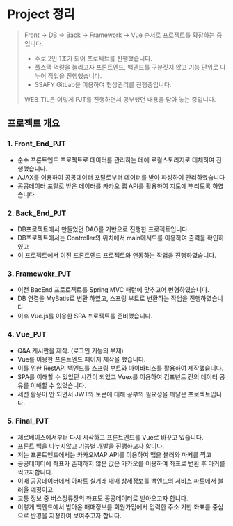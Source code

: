 # Project 정리

> Front -> DB -> Back -> Framework -> Vue 순서로 프로젝트를 확장하는 중입니다.
>
> - 주로 2인 1조가 되어 프로젝트를 진행했습니다. 
> - 풀스택 역량을 늘리고자 프론트엔드, 백엔드를 구분짓지 않고 기능 단위로 나누어 작업을 진행했습니다.
> - SSAFY GitLab을 이용하여 형상관리를 진행중입니다.
>
> WEB_TIL은 이렇게 PJT를 진행하면서 공부했던 내용을 담아 놓는 중입니다.



## 프로젝트 개요



### 1. Front_End_PJT

- 순수 프론트엔드 프로젝트로 데이터를 관리하는 데에 로컬스토리지로 대체하여 진행했습니다.
- AJAX를 이용하여 공공데이터 포탈로부터 데이터를 받아 파싱하여 관리하였습니다
- 공공데이터 포탈로 받은 데이터를 카카오 맵 API를 활용하여 지도에 뿌리도록 하였습니다



### 2. Back_End_PJT

- DB프로젝트에서 만들었던 DAO를 기반으로 진행한 프로젝트입니다.
- DB프로젝트에서는 Controller의 위치에서 main메서드를 이용하여 출력을 확인하였고
- 이 프로젝트에서 이전 프론트엔드 프로젝트와 연동하는 작업을 진행하였습니다.



### 3. Framewokr_PJT

- 이전 BacEnd 프로로젝트를 Spring MVC 패턴에 맞추고어 변형하였습니다.
- DB 연결을 MyBatis로 변환 하였고, 스프링 부트로 변환하는 작업을 진행하였습니다.
- 이후 Vue.js를 이용한 SPA 프로젝트를 준비했습니다.



### 4. Vue_PJT

- Q&A 게시판을 제작. (로그인 기능의 부재)
- Vue를 이용한 프론트엔드 페이지 제작을 했습니다.
- 이를 위한 RestAPI 백엔드를 스프링 부트와 마이바티스를 활용하여 제작했습니다.
- SPA를 이해할 수 있었던 시간이 되었고 Vuex를 이용하여 컴포넌트 간의 데이터 공유를 이해할 수 있었습니다.
- 세션 활용이 안 되면서 JWT와 토큰에 대해 공부의 필요성을 깨달은 프로젝트입니다.



### 5. Final_PJT

- 제로베이스에서부터 다시 시작하고 프론트엔드를 Vue로 바꾸고 있습니다.
- 프론트 백을 나누지않고 기능별 개발을 진행하고자 합니다.
- 저는 프론트엔드에서는 카카오MAP API를 이용하여 맵을 불러와 마커를 찍고 
- 공공데이터에 좌표가 존재하지 않은 값은 카카오를 이용하여 좌표로 변환 후 마커를 찍고자합니다.
- 이때 공공데이터에서 아파트 실거래 매매 상세정보를 백엔드의 서비스 파트에서 불러올 예정이고
- 교통 정보 중 버스정류장의 좌표도 공공데이터로 받아오고자 합니다.
- 이렇게 백엔드에서 받아온 매매정보를 회원가입에서 입력한 주소 기반 좌표를 중심으로 반경을 지정하여 보여주고자 합니다.

